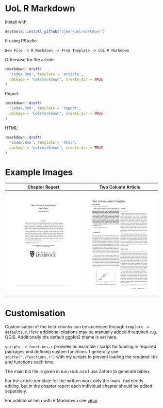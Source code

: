 # UoL R Markdown

Install with:

```r
devtools::install_github("cjber/uolrmarkdown")
```

If using RStudio:

`New File -> R Markdown -> From Template -> UoL R Markdown`

Otherwise for the article:

```r
rmarkdown::draft(
  'index.Rmd', template = 'article', 
  package = 'uolrmarkdown', create_dir = TRUE
)
```

Report:

```r
rmarkdown::draft(
  'index.Rmd', template = 'report', 
  package = 'uolrmarkdown', create_dir = TRUE
)
```

HTML:

```r
rmarkdown::draft(
  'index.Rmd', template = 'html', 
  package = 'uolrmarkdown', create_dir = TRUE
)
```

# Example Images

Chapter Report |  Two Column Article
:-------------------------:|:-------------------------:
![](https://github.com/cjber/uolrmarkdown/blob/master/chapter.png)  |  ![](https://github.com/cjber/uolrmarkdown/blob/master/twocol.png)

# Customisation

Customisation of the knitr chunks can be accessed through `template -> defaults.r`. Here additional citations may be manually added if required e.g. QGIS. Additionally the default ggplot2 theme is set here.

`scripts -> functions.r` provides an example r script for loading in required packages and defining custom functions. I generally use `source("./functions.r")` with my scripts to prevent loading the required libs and functions each time.

The main bib file is given in `bib/kbib.bib` I use Zotero to generate bibtex.

For the article template for the written work only the main `.Rmd` needs editing, but in the chapter report each individual chapter should be edited separately.

For additional help with R Markdown see [yihui](https://bookdown.org/yihui/rmarkdown/).
